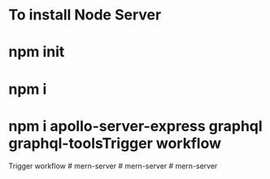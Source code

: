 # To install Node Server
# npm init
# npm i
# npm i apollo-server-express graphql graphql-toolsT r i g g e r   w o r k f l o w  
 T r i g g e r   w o r k f l o w  
 #   m e r n - s e r v e r  
 #   m e r n - s e r v e r  
 #   m e r n - s e r v e r  
 